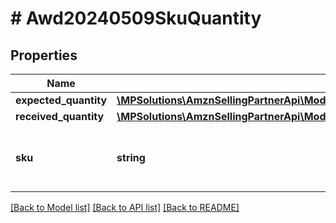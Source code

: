 # # Awd20240509SkuQuantity

## Properties

Name | Type | Description | Notes
------------ | ------------- | ------------- | -------------
**expected_quantity** | [**\MPSolutions\AmznSellingPartnerApi\Models\Awd20240509\Awd20240509InventoryQuantity**](Awd20240509InventoryQuantity.md) |  |
**received_quantity** | [**\MPSolutions\AmznSellingPartnerApi\Models\Awd20240509\Awd20240509InventoryQuantity**](Awd20240509InventoryQuantity.md) |  | [optional]
**sku** | **string** | The merchant stock keeping unit |

[[Back to Model list]](../../README.md#models) [[Back to API list]](../../README.md#endpoints) [[Back to README]](../../README.md)
